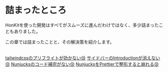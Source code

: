 # 詰まったところ

HonKitを使った開発はすべてがスムーズに進んだわけではなく、多少詰まったこともありました。

この章では詰まったことと、その解決策を紹介します。

<br>

<div class="flex flex-col divide-y issue">
  <a href="/03-issue/3-1.md" class="py-4">tailwindcssのプリフライトが効かない😢</a>
  <a href="/03-issue/3-2.md" class="py-4">サイドバーのIntroductionが消えない😢</a>
  <a href="/03-issue/3-3.md" class="py-4">Nunjucksのコード補完がない😢</a>
  <a href="/03-issue/3-4.md" class="py-4">NunjucksをPrettierで整形すると崩れる😢</a>
</div>


